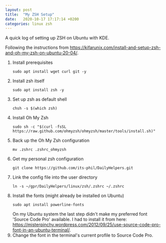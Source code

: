 ```yaml
---
layout: post
title:  "My ZSH Setup"
date:   2020-10-17 17:17:14 +0200
categories: linux zsh
---
```

A quick log of setting up ZSH on Ubuntu with KDE.

Following the instructions from https://kifarunix.com/install-and-setup-zsh-and-oh-my-zsh-on-ubuntu-20-04/.

1. Install prerequisites
   ```
   sudo apt install wget curl git -y
   ```
2. Install zsh itself
   ```
   sudo apt install zsh -y
   ```
3. Set up zsh as default shell
   ```
   chsh -s $(which zsh)
   ```
4. Install Oh My Zsh
   ```
   sudo sh -c "$(curl -fsSL https://raw.github.com/ohmyzsh/ohmyzsh/master/tools/install.sh)"
   ```
5. Back up the Oh My Zsh configuration
   ```
   mv .zshrc .zshrc_ohmyzsh
   ```
6. Get my personal zsh configuration
   ```
   git clone https://github.com/its-phil/DailyHelpers.git
   ```
7. Link the config file into the user directory
   ```
   ln -s ~/gpr/DailyHelpers/linux/zsh/.zshrc ~/.zshrc
   ```
8. Install the fonts (might already be installed on Ubuntu)
   ```
   sudo apt install powerline-fonts
   ```
   On my Ubuntu system the last step didn't make my preferred font 'Source Code Pro' available. I had to install it from here: https://misterpinchy.wordpress.com/2012/09/25/use-source-code-pro-font-in-an-ubuntu-terminal/.
9. Change the font in the terminal's current profile to Source Code Pro.